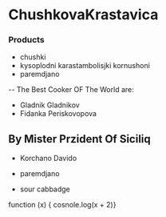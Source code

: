 # ChushkovaKrastavica
### Products
- chushki
- kysoplodni karastambolisjki kornushoni
- paremdjano

-- The Best Cooker OF The World are:
- Gladnik Gladnikov
- Fidanka Periskovopova
## By Mister Przident Of Siciliq 
- Korchano Davido

- paremdjano
- sour cabbadge

function (x) { cosnole.log(x + 2)}
